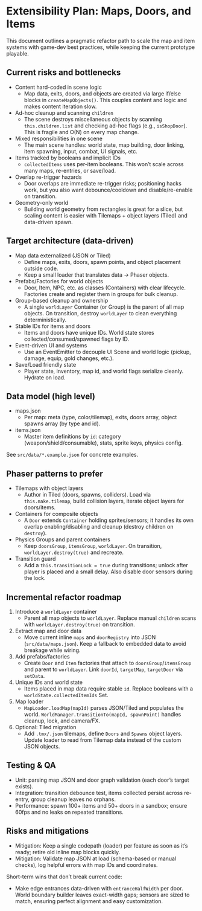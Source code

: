 # Extensibility Plan: Maps, Doors, and Items

This document outlines a pragmatic refactor path to scale the map and item systems with game-dev best practices, while keeping the current prototype playable.

## Current risks and bottlenecks

- Content hard-coded in scene logic
  - Map data, exits, doors, and objects are created via large if/else blocks in `createMapObjects()`. This couples content and logic and makes content iteration slow.
- Ad-hoc cleanup and scanning `children`
  - The scene destroys miscellaneous objects by scanning `this.children.list` and checking ad-hoc flags (e.g., `isShopDoor`). This is fragile and O(N) on every map change.
- Mixed responsibilities in one scene
  - The main scene handles: world state, map building, door linking, item spawning, input, combat, UI signals, etc.
- Items tracked by booleans and implicit IDs
  - `collectedItems` uses per-item booleans. This won’t scale across many maps, re-entries, or save/load.
- Overlap re-trigger hazards
  - Door overlaps are immediate re-trigger risks; positioning hacks work, but you also want debounce/cooldown and disable/re-enable on transition.
- Geometry-only world
  - Building world geometry from rectangles is great for a slice, but scaling content is easier with Tilemaps + object layers (Tiled) and data-driven spawn.

## Target architecture (data-driven)

- Map data externalized (JSON or Tiled)
  - Define maps, exits, doors, spawn points, and object placement outside code.
  - Keep a small loader that translates data -> Phaser objects.
- Prefabs/Factories for world objects
  - Door, Item, NPC, etc. as classes (Containers) with clear lifecycle. Factories create and register them in groups for bulk cleanup.
- Group-based cleanup and ownership
  - A single `worldLayer` Container (or Group) is the parent of all map objects. On transition, destroy `worldLayer` to clean everything deterministically.
- Stable IDs for items and doors
  - Items and doors have unique IDs. World state stores collected/consumed/spawned flags by ID.
- Event-driven UI and systems
  - Use an EventEmitter to decouple UI Scene and world logic (pickup, damage, equip, gold changes, etc.).
- Save/Load friendly state
  - Player state, inventory, map id, and world flags serialize cleanly. Hydrate on load.

## Data model (high level)

- maps.json
  - Per map: meta (type, color/tilemap), exits, doors array, object spawns array (by type and id).
- items.json
  - Master item definitions by `id`: category (weapon/shield/consumable), stats, sprite keys, physics config.

See `src/data/*.example.json` for concrete examples.

## Phaser patterns to prefer

- Tilemaps with object layers
  - Author in Tiled (doors, spawns, colliders). Load via `this.make.tilemap`, build collision layers, iterate object layers for doors/items.
- Containers for composite objects
  - A `Door` extends `Container` holding sprites/sensors; it handles its own overlap enabling/disabling and cleanup (destroy children on `destroy`).
- Physics Groups and parent containers
  - Keep `doorsGroup`, `itemsGroup`, `worldLayer`. On transition, `worldLayer.destroy(true)` and recreate.
- Transition guard
  - Add a `this.transitionLock = true` during transitions; unlock after player is placed and a small delay. Also disable door sensors during the lock.

## Incremental refactor roadmap

1) Introduce a `worldLayer` container
   - Parent all map objects to `worldLayer`. Replace manual `children` scans with `worldLayer.destroy(true)` on transition.
2) Extract map and door data
   - Move current inline `maps` and `doorRegistry` into JSON (`src/data/maps.json`). Keep a fallback to embedded data to avoid breakage while wiring.
3) Add prefabs/factories
   - Create `Door` and `Item` factories that attach to `doorsGroup`/`itemsGroup` and parent to `worldLayer`. Link `doorId`, `targetMap`, `targetDoor` via `setData`.
4) Unique IDs and world state
   - Items placed in map data require stable `id`. Replace booleans with a `worldState.collectedItemIds` Set.
5) Map loader
   - `MapLoader.loadMap(mapId)` parses JSON/Tiled and populates the world. `WorldManager.transitionTo(mapId, spawnPoint)` handles cleanup, lock, and camera/FX.
6) Optional: Tiled migration
   - Add `.tmx/.json` tilemaps, define `Doors` and `Spawns` object layers. Update loader to read from Tilemap data instead of the custom JSON objects.

## Testing & QA

- Unit: parsing map JSON and door graph validation (each door’s target exists).
- Integration: transition debounce test, items collected persist across re-entry, group cleanup leaves no orphans.
- Performance: spawn 100+ items and 50+ doors in a sandbox; ensure 60fps and no leaks on repeated transitions.

## Risks and mitigations

  - Mitigation: Keep a single codepath (loader) per feature as soon as it’s ready; retire old inline map blocks quickly.
  - Mitigation: Validate map JSON at load (schema-based or manual checks), log helpful errors with map IDs and coordinates.


Short-term wins that don’t break current code:
 - Make edge entrances data-driven with `entranceHalfWidth` per door. World boundary builder leaves exact-width gaps; sensors are sized to match, ensuring perfect alignment and easy customization.
